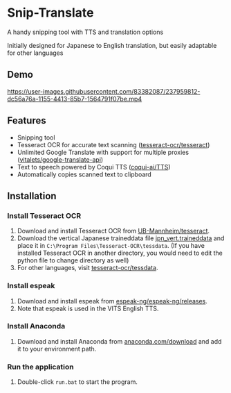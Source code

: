 # Snip-Translate
A handy snipping tool with TTS and translation options

Initially designed for Japanese to English translation, but easily adaptable for other languages

## Demo

https://user-images.githubusercontent.com/83382087/237959812-dc56a76a-1155-4413-85b7-1564791f07be.mp4

## Features

- Snipping tool
- Tesseract OCR for accurate text scanning ([tesseract-ocr/tesseract](https://github.com/tesseract-ocr/tesseract))
- Unlimited Google Translate with support for multiple proxies ([vitalets/google-translate-api](https://github.com/vitalets/google-translate-api))
- Text to speech powered by Coqui TTS ([coqui-ai/TTS](https://github.com/coqui-ai/TTS))
- Automatically copies scanned text to clipboard

## Installation

### Install Tesseract OCR

1. Download and install Tesseract OCR from [UB-Mannheim/tesseract](https://github.com/UB-Mannheim/tesseract/wiki).
2. Download the vertical Japanese traineddata file [jpn_vert.traineddata](https://github.com/tesseract-ocr/tessdata/raw/main/jpn_vert.traineddata) and place it in `C:\Program Files\Tesseract-OCR\tessdata`. (If you have installed Tesseract OCR in another directory, you would need to edit the python file to change directory as well)
3. For other languages, visit [tesseract-ocr/tessdata](https://github.com/tesseract-ocr/tessdata).

### Install espeak

1. Download and install espeak from [espeak-ng/espeak-ng/releases](https://github.com/espeak-ng/espeak-ng/releases/).
2. Note that espeak is used in the VITS English TTS.

### Install Anaconda

1. Download and install Anaconda from [anaconda.com/download](https://www.anaconda.com/download/) and add it to your environment path.

### Run the application

1. Double-click `run.bat` to start the program.

